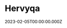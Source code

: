 ---
title: Hervyqa
website: https://hervyqa.id/
date: 2023-02-05T00:00:00.000Z
description:
ssg:
  - Hugo
css:
  - Bootstrap
cms:
 
category:
  - Blog
draft: false
---